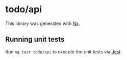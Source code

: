 # todo/api

This library was generated with [Nx](https://nx.dev).

## Running unit tests

Run `ng test todo/api` to execute the unit tests via [Jest](https://jestjs.io).
